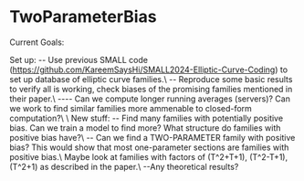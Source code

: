 # TwoParameterBias

Current Goals:

Set up:
-- Use previous SMALL code (https://github.com/KareemSaysHi/SMALL2024-Elliptic-Curve-Coding) to set up database of elliptic curve families.\\
-- Reproduce some basic results to verify all is working, check biases of the promising families mentioned in their paper.\\
---- Can we compute longer running averages (servers)? Can we work to find similar families more ammenable to closed-form computation?\\
\\
New stuff:
-- Find many families with potentially positive bias. Can we train a model to find more? What structure do families with positive bias have?\\
-- Can we find a TWO-PARAMETER family with positive bias? This would show that most one-parameter sections are families with positive bias.\\
Maybe look at families with factors of (T^2+T+1), (T^2-T+1), (T^2+1) as described in the paper.\\
--Any theoretical results?
